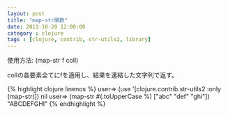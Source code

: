 ```yaml
---
layout: post
title: "map-str関数"
date: 2011-10-28 12:00:00
category : clojure
tags : [clojure, contrib, str-utils2, library]
---
```

使用方法: (map-str f coll)

collの各要素全てにfを適用し、結果を連結した文字列で返す。

<!--more-->

{% highlight clojure linenos %}
user=> (use '[clojure.contrib.str-utils2 :only (map-str)])
nil
user=> (map-str #(.toUpperCase %) ["abc" "def" "ghi"])
"ABCDEFGHI"
{% endhighlight %}
